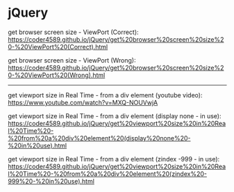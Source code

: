 # jQuery

get browser screen size - ViewPort (Correct): https://coder4589.github.io/jQuery/get%20browser%20screen%20size%20-%20ViewPort%20(Correct).html

get browser screen size - ViewPort (Wrong): https://coder4589.github.io/jQuery/get%20browser%20screen%20size%20-%20ViewPort%20(Wrong).html

________

get viewport size in Real Time - from a div element (youtube video): https://www.youtube.com/watch?v=MXQ-NOUVwjA

get viewport size in Real Time - from a div element (display none - in use): https://coder4589.github.io/jQuery/get%20viewport%20size%20in%20Real%20Time%20-%20from%20a%20div%20element%20(display%20none%20-%20in%20use).html

get viewport size in Real Time - from a div element (zindex -999 - in use): https://coder4589.github.io/jQuery/get%20viewport%20size%20in%20Real%20Time%20-%20from%20a%20div%20element%20(zindex%20-999%20-%20in%20use).html


